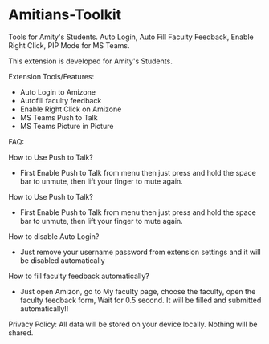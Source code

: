 # Amitians-Toolkit
 Tools for Amity's Students. Auto Login, Auto Fill Faculty Feedback, Enable Right Click, PIP Mode for MS Teams.


This extension is developed for Amity's Students.

Extension Tools/Features:
 - Auto Login to Amizone
 - Autofill faculty feedback
 - Enable Right Click on Amizone
 - MS Teams Push to Talk
 - MS Teams Picture in Picture

FAQ:

How to Use Push to Talk?
 - First Enable Push to Talk from menu then just press and hold the space bar to unmute, then lift your finger to mute again.

How to Use Push to Talk?
 - First Enable Push to Talk from menu then just press and hold the space bar to unmute, then lift your finger to mute again.

How to disable Auto Login?
 - Just remove your username password from extension settings and it will be disabled automatically

How to fill faculty feedback automatically?
 - Just open Amizon, go to My faculty page, choose the faculty, open the faculty feedback form, Wait for 0.5 second. It will be filled and submitted automatically!!

Privacy Policy:
All data will be stored on your device locally. Nothing will be shared.
